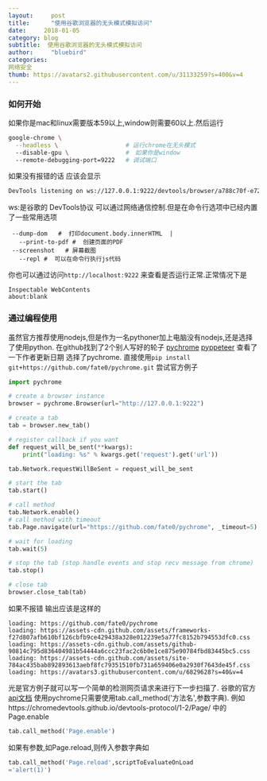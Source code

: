 ```yaml
---
layout:     post
title:      "使用谷歌浏览器的无头模式模拟访问"
date:     2018-01-05
category: blog
subtitle:  使用谷歌浏览器的无头模式模拟访问
author:     "bluebird"
categories:
网络安全
thumb: https://avatars2.githubusercontent.com/u/31133259?s=400&v=4
---
```

### 如何开始
如果你是mac和linux需要版本59以上,window则需要60以上.然后运行
```bash
google-chrome \
  --headless \                   # 运行chrome在无头模式
  --disable-gpu \                #　如果你是window
  --remote-debugging-port=9222   # 调试端口
```

如果没有报错的话 应该会显示
```bash
DevTools listening on ws://127.0.0.1:9222/devtools/browser/a788c70f-e72b-46c4-891a-6acf489ebd9d

```
<!-- more -->
ws:是谷歌的 DevTools协议 可以通过网络通信控制.但是在命令行选项中已经内置了一些常用选项
```
 --dump-dom   #  打印document.body.innerHTML  |
   --print-to-pdf #  创建页面的PDF  
 --screenshot   # 屏幕截图    
   --repl #  可以在命令行执行js代码  
```

你也可以通过访问`http://localhost:9222` 来查看是否运行正常.正常情况下是
```
Inspectable WebContents
about:blank
```

### 通过编程使用
虽然官方推荐使用nodejs,但是作为一名pythoner加上电脑没有nodejs,还是选择了使用python.
在github找到了2个别人写好的轮子 [pychrome](https://github.com/fate0/pychrome) [pyppeteer](https://github.com/miyakogi/pyppeteer)
查看了一下作者更新日期 选择了pychrome.
直接使用`pip install  git+https://github.com/fate0/pychrome.git`
尝试官方例子
```python
import pychrome

# create a browser instance
browser = pychrome.Browser(url="http://127.0.0.1:9222")

# create a tab
tab = browser.new_tab()

# register callback if you want
def request_will_be_sent(**kwargs):
    print("loading: %s" % kwargs.get('request').get('url'))

tab.Network.requestWillBeSent = request_will_be_sent

# start the tab 
tab.start()

# call method
tab.Network.enable()
# call method with timeout
tab.Page.navigate(url="https://github.com/fate0/pychrome", _timeout=5)

# wait for loading
tab.wait(5)

# stop the tab (stop handle events and stop recv message from chrome)
tab.stop()

# close tab
browser.close_tab(tab)
```
如果不报错 输出应该是这样的
```
loading: https://github.com/fate0/pychrome
loading: https://assets-cdn.github.com/assets/frameworks-f27d807afb610bf126cbfb9ce429438a328e012239e5a77fc8152b794553dfc0.css
loading: https://assets-cdn.github.com/assets/github-90814c795d836404981b54444a6ccc23fac2c6b0e1ce875e90784fbd83445bc5.css
loading: https://assets-cdn.github.com/assets/site-784ac435bab892893613aebf8fc79351510fb731a659406e0a2930f7643de45f.css
loading: https://avatars3.githubusercontent.com/u/6829628?s=40&v=4
```

光是官方例子就可以写一个简单的检测网页请求来进行下一步扫描了.
谷歌的官方[api文档](https://chromedevtools.github.io/devtools-protocol/1-2/)
使用pychrome只需要使用tab.call_method('方法名',参数字典).
例如https://chromedevtools.github.io/devtools-protocol/1-2/Page/ 中的 Page.enable
```python
tab.call_method('Page.enable')
```

如果有参数,如Page.reload,则传入参数字典如
```python
tab.call_method('Page.reload',scriptToEvaluateOnLoad
='alert(1)')
```

